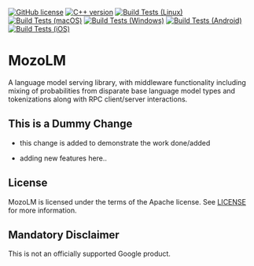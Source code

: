 [![GitHub license](https://img.shields.io/badge/license-Apache2-blue.svg)](https://github.com/google-research/mozolm/blob/main/LICENSE)
[![C++ version](https://img.shields.io/badge/C++17-blue.svg?style=flat&logo=c%2B%2B)](https://en.cppreference.com/w/cpp/17)
[![Build Tests (Linux)](https://github.com/google-research/mozolm/workflows/linux/badge.svg)](https://github.com/google-research/mozolm/actions?query=workflow%3A%22linux%22)
[![Build Tests (macOS)](https://github.com/google-research/mozolm/workflows/macos/badge.svg)](https://github.com/google-research/mozolm/actions?query=workflow%3A%22macos%22)
[![Build Tests (Windows)](https://github.com/google-research/mozolm/workflows/windows/badge.svg)](https://github.com/google-research/mozolm/actions?query=workflow%3A%22windows%22)
[![Build Tests (Android)](https://github.com/google-research/mozolm/workflows/android/badge.svg)](https://github.com/google-research/mozolm/actions?query=workflow%3A%22android%22)
[![Build Tests (iOS)](https://github.com/google-research/mozolm/workflows/ios/badge.svg)](https://github.com/google-research/mozolm/actions?query=workflow%3A%22ios%22)

# MozoLM

A language model serving library, with middleware functionality including mixing
of probabilities from disparate base language model types and tokenizations
along with RPC client/server interactions.


## This is a Dummy Change

* this change is added to demonstrate the work done/added 

* adding new features here..

## License

MozoLM is licensed under the terms of the Apache license. See [LICENSE](LICENSE)
for more information.

## Mandatory Disclaimer

This is not an officially supported Google product.
